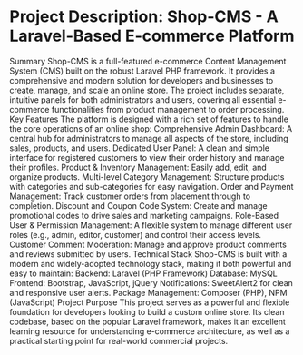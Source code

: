 # Project Description: Shop-CMS - A Laravel-Based E-commerce Platform
Summary
Shop-CMS is a full-featured e-commerce Content Management System (CMS) built on the robust Laravel PHP framework. It provides a comprehensive and modern solution for developers and businesses to create, manage, and scale an online store. The project includes separate, intuitive panels for both administrators and users, covering all essential e-commerce functionalities from product management to order processing.
Key Features
The platform is designed with a rich set of features to handle the core operations of an online shop:
Comprehensive Admin Dashboard: A central hub for administrators to manage all aspects of the store, including sales, products, and users.
Dedicated User Panel: A clean and simple interface for registered customers to view their order history and manage their profiles.
Product & Inventory Management: Easily add, edit, and organize products.
Multi-level Category Management: Structure products with categories and sub-categories for easy navigation.
Order and Payment Management: Track customer orders from placement through to completion.
Discount and Coupon Code System: Create and manage promotional codes to drive sales and marketing campaigns.
Role-Based User & Permission Management: A flexible system to manage different user roles (e.g., admin, editor, customer) and control their access levels.
Customer Comment Moderation: Manage and approve product comments and reviews submitted by users.
Technical Stack
Shop-CMS is built with a modern and widely-adopted technology stack, making it both powerful and easy to maintain:
Backend: Laravel (PHP Framework)
Database: MySQL
Frontend: Bootstrap, JavaScript, jQuery
Notifications: SweetAlert2 for clean and responsive user alerts.
Package Management: Composer (PHP), NPM (JavaScript)
Project Purpose
This project serves as a powerful and flexible foundation for developers looking to build a custom online store. Its clean codebase, based on the popular Laravel framework, makes it an excellent learning resource for understanding e-commerce architecture, as well as a practical starting point for real-world commercial projects.
